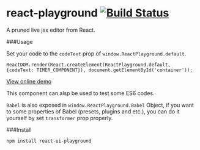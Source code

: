 # react-playground [![Build Status](https://travis-ci.org/WJsjtu/react-datepicker.svg?branch=master)](https://travis-ci.org/WJsjtu/react-playground)
A pruned live jsx editor from React.

###Usage

Set your code to the `codeText` prop of `window.ReactPlayground.default`.

`ReactDOM.render(React.createElement(ReactPlayground.default, {codeText: TIMER_COMPONENT}), document.getElementById('container'));`

[View online demo](http://wjsjtu.github.io/demos/playground.html)

This component can alsp be used to test some ES6 codes.

`Babel` is also exposed in `window.ReactPlayground.Babel` Object, if you want to  some properties of Babel (presets, plugins and etc.), you can do it yourself by set `transformer` prop properly. 

###Install

`npm install react-ui-playground`